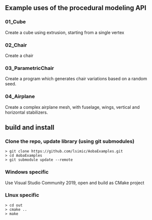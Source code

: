 ## Example uses of the procedural modeling API

### 01_Cube
Create a cube using extrusion, starting from a single vertex

### 02_Chair
Create a chair

### 03_ParametricChair
Create a program which generates chair variations based on a random seed.

### 04_Airplane
Create a complex airplane mesh, with fuselage, wings, vertical and horizontal stabilizers.

## build and install
### Clone the repo, update library (using git submodules)
`> git clone https://github.com/lsimic/AobaExamples.git`  
`> cd AobaExamples`  
`> git submodule update --remote`  

### Windows specific
Use Visual Studio Community 2019, open and build as CMake project

### LInux specific
`> cd out`  
`> cmake ..`  
`> make`  